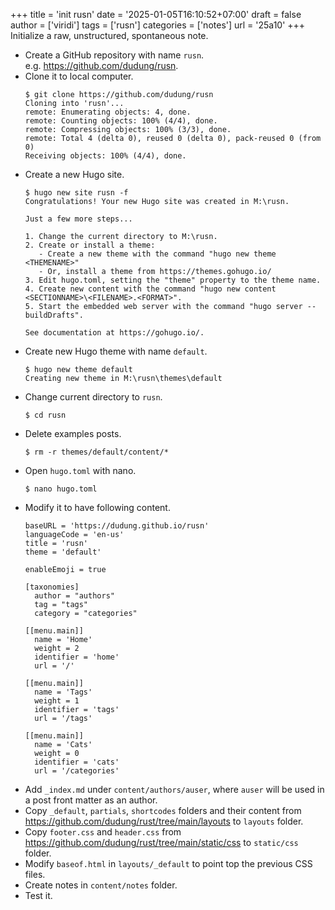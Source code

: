 +++
title = 'init rusn'
date = '2025-01-05T16:10:52+07:00'
draft = false
author = ['viridi']
tags = ['rusn']
categories = ['notes']
url = '25a10'
+++
Initialize a raw, unstructured, spontaneous note.
<!--more-->

+ Create a GitHub repository with name `rusn`. \
  e.g. https://github.com/dudung/rusn.
+ Clone it to local computer.
  ```
  $ git clone https://github.com/dudung/rusn
  Cloning into 'rusn'...
  remote: Enumerating objects: 4, done.
  remote: Counting objects: 100% (4/4), done.
  remote: Compressing objects: 100% (3/3), done.
  remote: Total 4 (delta 0), reused 0 (delta 0), pack-reused 0 (from 0)
  Receiving objects: 100% (4/4), done.
  ```
+ Create a new Hugo site.
  ```
  $ hugo new site rusn -f
  Congratulations! Your new Hugo site was created in M:\rusn.

  Just a few more steps...

  1. Change the current directory to M:\rusn.
  2. Create or install a theme:
     - Create a new theme with the command "hugo new theme <THEMENAME>"
     - Or, install a theme from https://themes.gohugo.io/
  3. Edit hugo.toml, setting the "theme" property to the theme name.
  4. Create new content with the command "hugo new content <SECTIONNAME>\<FILENAME>.<FORMAT>".
  5. Start the embedded web server with the command "hugo server --buildDrafts".

  See documentation at https://gohugo.io/.
  ```
+ Create new Hugo theme with name `default`.
  ```
  $ hugo new theme default
  Creating new theme in M:\rusn\themes\default
  ```
+ Change current directory to `rusn`.
  ```
  $ cd rusn
  ```
+ Delete examples posts.
  ```
  $ rm -r themes/default/content/*
  ```
+ Open `hugo.toml` with nano.
  ```
  $ nano hugo.toml
  ```
+ Modify it to have following content.
  ```
  baseURL = 'https://dudung.github.io/rusn'
  languageCode = 'en-us'
  title = 'rusn'
  theme = 'default'
  
  enableEmoji = true
  
  [taxonomies]
    author = "authors"
    tag = "tags"
    category = "categories"

  [[menu.main]]
    name = 'Home'
    weight = 2
    identifier = 'home'
    url = '/'

  [[menu.main]]
    name = 'Tags'
    weight = 1
    identifier = 'tags'
    url = '/tags'

  [[menu.main]]
    name = 'Cats'
    weight = 0
    identifier = 'cats'
    url = '/categories'
  ```
+ Add `_index.md` under `content/authors/auser`, where `auser` will be used in a post front matter as an author.
+ Copy `_default`, `partials`, `shortcodes` folders and their content from https://github.com/dudung/rust/tree/main/layouts to `layouts` folder.
+ Copy `footer.css` and `header.css` from https://github.com/dudung/rust/tree/main/static/css to `static/css` folder.
+ Modify `baseof.html` in `layouts/_default` to point top the previous CSS files.
+ Create notes in `content/notes` folder.
+ Test it.